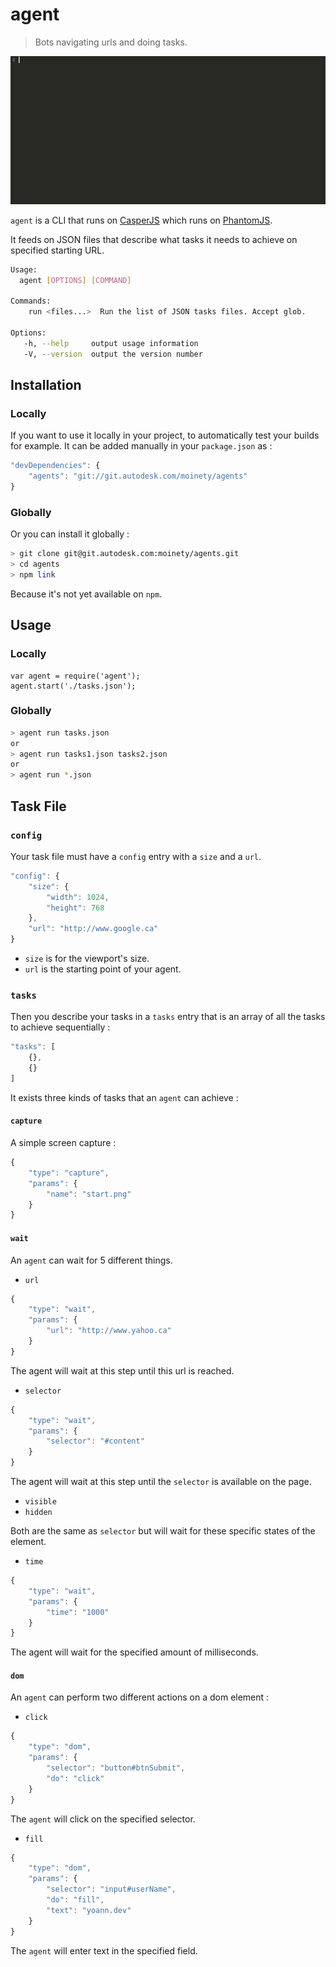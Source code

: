 # agent

> Bots navigating urls and doing tasks.

![logo](./media/demo.gif)

`agent` is a CLI that runs on [CasperJS](http://casperjs.org/) which runs on [PhantomJS](http://phantomjs.org/).

It feeds on JSON files that describe what tasks it needs to achieve on specified starting URL.

```bash
Usage:
  agent [OPTIONS] [COMMAND]

Commands:
    run <files...>  Run the list of JSON tasks files. Accept glob.

Options:
   -h, --help     output usage information
   -V, --version  output the version number
```

## Installation

### Locally

If you want to use it locally in your project, to automatically test your builds for example.
It can be added manually in your `package.json` as :

```javascript
"devDependencies": {
    "agents": "git://git.autodesk.com/moinety/agents"
}
```

### Globally

Or you can install it globally :

```bash
> git clone git@git.autodesk.com:moinety/agents.git
> cd agents
> npm link
```

Because it's not yet available on `npm`.

## Usage

### Locally

```node
var agent = require('agent');
agent.start('./tasks.json');
```

### Globally

```bash
> agent run tasks.json
or
> agent run tasks1.json tasks2.json
or 
> agent run *.json
```

## Task File

### `config`

Your task file must have a `config` entry with a `size` and a `url`.

```javascript
"config": {
    "size": {
        "width": 1024,
        "height": 768
    },
    "url": "http://www.google.ca"
}
```

- `size` is for the viewport's size.
- `url` is the starting point of your agent.

### `tasks`

Then you describe your tasks in a `tasks` entry that is an array of all the tasks to achieve sequentially :

```javascript
"tasks": [
    {},
    {}
]
```

It exists three kinds of tasks that an `agent` can achieve :

#### `capture`

A simple screen capture :

```javascript
{
    "type": "capture",
    "params": {
        "name": "start.png"
    }
}
```

#### `wait`

An `agent` can wait for 5 different things.

- `url`

```javascript
{
    "type": "wait",
    "params": {
        "url": "http://www.yahoo.ca"
    }
}
```

The agent will wait at this step until this url is reached.

- `selector`

```javascript
{
    "type": "wait",
    "params": {
        "selector": "#content"
    }
}
```

The agent will wait at this step until the `selector` is available on the page.

- `visible`
- `hidden`

Both are the same as `selector` but will wait for these specific states of the element.

- `time`

```javascript
{
    "type": "wait",
    "params": {
        "time": "1000"
    }
}
```

The agent will wait for the specified amount of milliseconds.

#### `dom`

An `agent` can perform two different actions on a dom element :

- `click`

```javascript
{
    "type": "dom",
    "params": {
        "selector": "button#btnSubmit",
        "do": "click"
    }
}
```

The `agent` will click on the specified selector.

- `fill`

```javascript
{
    "type": "dom",
    "params": {
        "selector": "input#userName",
        "do": "fill",
        "text": "yoann.dev"
    }
}
```

The `agent` will enter text in the specified field.
